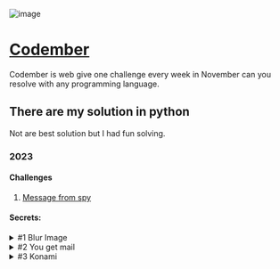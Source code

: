![image](https://github.com/pankiwi/Codember/assets/87942313/3bad0c45-00a7-4e06-ae53-09c5bf16d84f)
# [Codember](https://codember.dev)
Codember is web give one challenge every week in November can you resolve with any programming language.

## There are my solution in python
Not are best solution but I had fun solving.

### 2023

#### Challenges
1. [Message from spy](https://github.com/pankiwi/Codember/blob/main/2023/CHALLENGE_01.py)
#### Secrets:
  <details> 
    <summary>#1 Blur Image</summary> 
         Is a ceo and creator of framework used in web
  </details>
  
  <details> 
    <summary>#2 You get mail</summary> 
         check version
  </details>

  <details> 
    <summary>#3 Konami </summary> 
         Secret code from videogames
  </details>